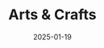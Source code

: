 ---
title: Arts & Crafts
fulltitle: Arts & Crafts

date: 2025-01-19

tags:
- 2025
characters:
- tzipora
- cobian
categories:
- sketch
keywords:
- 2025

rgb: 205, 88, 88

url: /stories/arts-and-crafts/
image: /images/fullres/crafts.jpg
caption: She is sick of the fucking arts and crafts.
---
